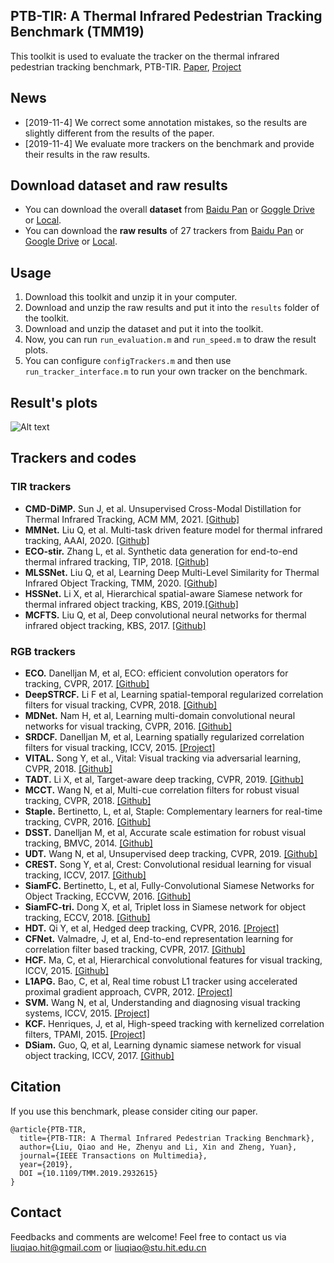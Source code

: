 ## PTB-TIR: A Thermal Infrared Pedestrian Tracking Benchmark (TMM19)
This toolkit is used to evaluate the tracker on the thermal infrared pedestrian tracking benchmark, PTB-TIR.
[Paper](https://arxiv.org/abs/1801.05944), [Project](https://sites.google.com/view/ptb-tir)
## News
* [2019-11-4] We correct some annotation mistakes, so the results are slightly different from the results of the paper. 
* [2019-11-4] We evaluate more trackers on the benchmark and provide their results in the raw results.
## Download dataset and  raw results
* You can download the overall **dataset** from [Baidu Pan](https://pan.baidu.com/s/1RHhvc7fOA9QF5uHJ2LNdQQ) or [Goggle Drive](https://drive.google.com/open?id=1fWzsv-bluYMbntO0xFxDJ6K0WyTCNC7T) or [Local](http://www.hezhenyu.cn/UpLoadFiles/dataset/tirsequences_new.rar).
* You can download  the **raw results** of 27 trackers from [Baidu Pan](https://pan.baidu.com/s/184B11HWgSrrLEdR_gLbO1g) or [Google Drive](https://pan.baidu.com/s/1bHqRdGyjEXsCQEEiF1OIJg?pwd=ssgb) or [Local](http://www.hezhenyu.cn/UpLoadFiles/dataset/results_OPE_all.rar).
## Usage
1. Download this toolkit and unzip it in your computer.
2. Download and unzip the raw results and put it into the `results` folder of the toolkit.
3. Download and unzip the dataset and put it into the toolkit.
4. Now, you can run `run_evaluation.m` and `run_speed.m` to draw the result plots.
5. You can configure `configTrackers.m` and then use `run_tracker_interface.m` to run your own tracker on the benchmark.
## Result's plots
![Alt text](./figs/results_OPE_all/results.jpg)
## Trackers and codes
### TIR trackers
* **CMD-DiMP.** Sun J, et al. Unsupervised Cross-Modal Distillation for Thermal Infrared Tracking, ACM MM, 2021. [[Github]](https://github.com/zhanglichao/cmdTIRtracking)
* **MMNet.**  Liu Q, et al. Multi-task driven feature model for thermal infrared tracking, AAAI, 2020. [[Github]](https://github.com/QiaoLiuHit/MMNet)
* **ECO-stir.**  Zhang L, et al. Synthetic data generation for end-to-end thermal infrared tracking, TIP, 2018. [[Github]](https://github.com/zhanglichao/generatedTIR_tracking)
*  **MLSSNet.** Liu Q, et al, Learning Deep Multi-Level Similarity for Thermal Infrared Object Tracking, TMM, 2020. [[Github]](https://github.com/QiaoLiuHit/MLSSNet)
*  **HSSNet.**  Li X, et al, Hierarchical spatial-aware Siamese network for thermal infrared object tracking, KBS, 2019.[[Github]](https://github.com/QiaoLiuHit/HSSNet)
*  **MCFTS.** Liu Q, et al, Deep convolutional neural networks for thermal infrared object tracking, KBS, 2017. [[Github]](https://github.com/QiaoLiuHit/MCFTS) 
### RGB trackers
* **ECO.** Danelljan M, et al, ECO: efficient convolution operators for tracking, CVPR, 2017. [[Github]](https://github.com/martin-danelljan/ECO)
*  **DeepSTRCF.** Li F et al, Learning spatial-temporal regularized correlation filters for visual tracking, CVPR, 2018. [[Github]](https://github.com/lifeng9472/STRCF)
*  **MDNet.** Nam H, et al, Learning multi-domain convolutional neural networks for visual tracking, CVPR, 2016. [[Github]](https://github.com/hyeonseobnam/MDNet)
* **SRDCF.**  Danelljan M, et al, Learning spatially regularized correlation filters for visual tracking, ICCV, 2015. [[Project]](https://www.cvl.isy.liu.se/research/objrec/visualtracking/regvistrack/)
* **VITAL.** Song Y, et al., Vital: Visual tracking via adversarial learning, CVPR, 2018. [[Github]](https://github.com/ybsong00/Vital_release)
* **TADT.** Li X, et al, Target-aware deep tracking, CVPR, 2019. [[Github]](https://github.com/XinLi-zn/TADT)
* **MCCT.** Wang N, et al, Multi-cue correlation filters for robust visual tracking, CVPR, 2018. [[Github]](https://github.com/594422814/MCCT)
* **Staple.** Bertinetto, L, et al, Staple: Complementary learners for real-time tracking, CVPR, 2016. [[Github]](https://github.com/bertinetto/staple)
* **DSST.** Danelljan M, et al, Accurate scale estimation for robust visual tracking, BMVC, 2014. [[Github]](https://github.com/gnebehay/DSST)
* **UDT.** Wang N, et al, Unsupervised deep tracking, CVPR, 2019. [[Github]](https://github.com/594422814/UDT)
* **CREST.** Song Y, et al, Crest: Convolutional residual learning for visual tracking, ICCV, 2017. [[Github]](https://github.com/ybsong00/CREST-Release)
*  **SiamFC.** Bertinetto, L, et al, Fully-Convolutional Siamese Networks for Object Tracking, ECCVW, 2016. [[Github]](https://github.com/bertinetto/siamese-fc)
*  **SiamFC-tri.** Dong X, et al, Triplet loss in Siamese network for object tracking, ECCV, 2018. [[Github]](https://github.com/shenjianbing/TripletTracking)
*  **HDT.** Qi Y, et al, Hedged deep tracking, CVPR, 2016. [[Project]](https://sites.google.com/site/yuankiqi/hdt/)
*  **CFNet.**  Valmadre, J, et al,  End-to-end representation learning for correlation filter based tracking, CVPR, 2017. [[Github]](https://github.com/bertinetto/cfnet)
*   **HCF.** Ma, C, et al, Hierarchical convolutional features for visual tracking, ICCV, 2015. [[Github]](https://github.com/jbhuang0604/CF2)
*   **L1APG.** Bao, C, et al,  Real time robust L1 tracker using accelerated proximal gradient approach, CVPR, 2012. [[Project]](http://www.dabi.temple.edu/~hbling/code_data.htm)
*  **SVM.** Wang N, et al, Understanding and diagnosing visual tracking systems, ICCV, 2015. [[Project]](http://winsty.net/tracker_diagnose.html)
*  **KCF.** Henriques, J, et al, High-speed tracking with kernelized correlation filters, TPAMI, 2015. [[Project]](http://www.robots.ox.ac.uk/~joao/circulant/)
*  **DSiam.** Guo, Q, et al, Learning dynamic siamese network for visual object tracking, ICCV, 2017. [[Github]](https://github.com/tsingqguo/DSiam)
## Citation
If you use this benchmark, please consider citing our paper.
```
@article{PTB-TIR,
  title={PTB-TIR: A Thermal Infrared Pedestrian Tracking Benchmark},
  author={Liu, Qiao and He, Zhenyu and Li, Xin and Zheng, Yuan},
  journal={IEEE Transactions on Multimedia},
  year={2019},
  DOI ={10.1109/TMM.2019.2932615}
}
```
## Contact
Feedbacks and comments are welcome! 
Feel free to contact us via liuqiao.hit@gmail.com or liuqiao@stu.hit.edu.cn
